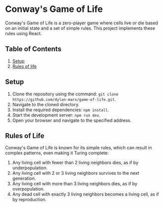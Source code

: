 # Conway's Game of Life

Conway's Game of Life is a zero-player game where cells live or die based on an initial state and a set of simple rules. This project implements these rules using React.

## Table of Contents

1. [Setup](#setup)
2. [Rules of life](#rules-of-life)


## Setup

1. Clone the repository using the command: `git clone https://github.com/dylan-marx/game-of-life.git`.
2. Navigate to the cloned directory.
3. Install the required dependencies: `npm install`.
4. Start the development server: `npm run dev`.
5. Open your browser and navigate to the specified address.


## Rules of Life

Conway's Game of Life is known for its simple rules, which can result in complex patterns, even making it Turing complete:

1. Any living cell with fewer than 2 living neighbors dies, as if by underpopulation.
2. Any living cell with 2 or 3 living neighbors survives to the next generation.
3. Any living cell with more than 3 living neighbors dies, as if by overpopulation.
4. Any dead cell with exactly 3 living neighbors becomes a living cell, as if by reproduction.